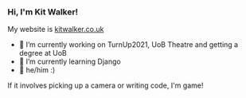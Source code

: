 ### Hi, I'm Kit Walker!

My website is [kitwalker.co.uk](https://kitwalker.co.uk)
- 🔭 I’m currently working on TurnUp2021, UoB Theatre and getting a degree at UoB
- 🌱 I’m currently learning Django
- 🌈 he/him :)

If it involves picking up a camera or writing code, I'm game!


